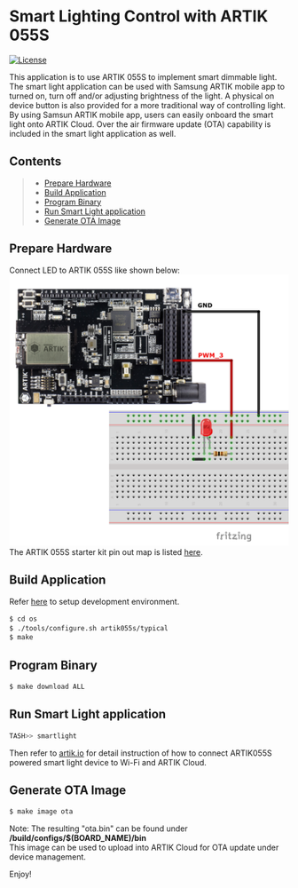 # Smart Lighting Control with ARTIK 055S

[![License](https://img.shields.io/github/license/SamsungARTIK/TizenRT.svg)](LICENSE)

This application is to use ARTIK 055S to implement smart dimmable light.  The smart light application can be used with Samsung ARTIK mobile app to turned on, turn off and/or adjusting brightness of the light.  A physical on device button is also provided for a more traditional way of controlling light.  By using Samsun ARTIK mobile app, users can easily onboard the smart light onto ARTIK Cloud.  Over the air firmware update (OTA) capability is included in the smart light application as well. 

## Contents

> * [Prepare Hardware](#prepare-hardware)
> * [Build Application](#build-application)
> * [Program Binary](#program-binary)
> * [Run Smart Light application](#run-smart-light-application)
> * [Generate OTA Image](#generate-ota-image)

## Prepare Hardware

Connect LED to ARTIK 055S like shown below:
![Smart Light Circuit](../../../external/docs/media/SmartLight_Circuit.png)
The ARTIK 055S starter kit pin out map is listed [here](../../../build/configs/artik055s/README.md#artik055s-starter-kit-pinout).

## Build Application
Refer [here](../../../README.md#ubuntu-development-setting) to setup development environment.
```bash
$ cd os
$ ./tools/configure.sh artik055s/typical
$ make
```

## Program Binary
```bash
$ make download ALL
```

## Run Smart Light application
```bash
TASH>> smartlight
```
Then refer to [artik.io](https://developer.artik.io/documentation/artik-05x/getting-started/communicate.html#auto-connect-artik-05x-to-wi-fi-and-artik-cloud) for detail instruction of how to connect ARTIK055S powered smart light device to Wi-Fi and ARTIK Cloud.
 
## Generate OTA Image
```bash
$ make image ota
```
Note: The resulting "ota.bin" can be found under **/build/configs/$(BOARD_NAME)/bin**  
This image can be used to upload into ARTIK Cloud for OTA update under device management. 


Enjoy!


